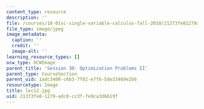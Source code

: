 ```yaml
---
content_type: resource
description: ''
file: /courses/18-01sc-single-variable-calculus-fall-2010/21373fe81279adc0cc3ffe9ca3d6619f_lec12.jpg
file_type: image/jpeg
image_metadata:
  caption: ''
  credit: ''
  image-alt: ''
learning_resource_types: []
ocw_type: OCWImage
parent_title: 'Session 30: Optimization Problems II'
parent_type: CourseSection
parent_uid: 1adc3400-c6b3-7f82-e7f6-5de33469e2b6
resourcetype: Image
title: lec12.jpg
uid: 21373fe8-1279-adc0-cc3f-fe9ca3d6619f
---
```

